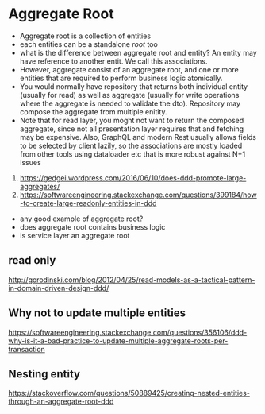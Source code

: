 # Aggregate Root


- Aggregate root is a collection of entities
- each entities can be a standalone _root_ too
- what is the difference between aggregate root and entity? An entity may have reference to another entit. We call this associations.
- However, aggregate consist of an aggregate root, and one or more entities that are required to perform business logic atomically. 
- You would normally have repository that returns both individual entity (usually for read) as well as aggregate (usually for write operations where the aggregate is needed to validate the dto). Repository may compose the aggregate from multiple enitity. 
- Note that for read layer, you moght not want to return the composed aggregate, since not all presentation layer requires that and fetching may be expensive. Also, GraphQL and modern Rest usually allows fields to be selected by client lazily, so the associations are mostly loaded from other tools using dataloader etc that is more robust against N+1 issues

1. https://gedgei.wordpress.com/2016/06/10/does-ddd-promote-large-aggregates/
2. https://softwareengineering.stackexchange.com/questions/399184/how-to-create-large-readonly-entities-in-ddd

- any good example of aggregate root?
- does aggregate root contains business logic
- is service layer an aggregate root

## read only
http://gorodinski.com/blog/2012/04/25/read-models-as-a-tactical-pattern-in-domain-driven-design-ddd/

## Why not to update multiple entities
https://softwareengineering.stackexchange.com/questions/356106/ddd-why-is-it-a-bad-practice-to-update-multiple-aggregate-roots-per-transaction

## Nesting entity
https://stackoverflow.com/questions/50889425/creating-nested-entities-through-an-aggregate-root-ddd
